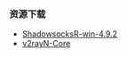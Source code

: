 ### 资源下载

- [ShadowsocksR-win-4.9.2](https://7878-xxxx-7gf3wgb3db1ba00e-1305738676.tcb.qcloud.la/ShadowsocksR-win-4.9.2.zip?sign=a42b245f1c91552c1750e1c7bb10091e&t=1620464472)
- [v2rayN-Core](https://7878-xxxx-7gf3wgb3db1ba00e-1305738676.tcb.qcloud.la/v2rayN-Core.zip?sign=65149c55a799551bd71c7700aae8033a&t=1620464508)